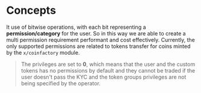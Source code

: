 <!-- order: 1 -->

# Concepts

It use of bitwise operations, with each bit representing a **permission/category** for the user. So in this way we are able to create a multi permission requirement performant and cost effectively.
Currently, the only supported permissions are related to tokens transfer for coins minted by the `x/coinfactory` module.

> The privileges are set to **0**, which means that the user and the custom tokens has no permissions by default and they cannot be traded if the user doesn't pass the KYC and the token groups privileges are not being specified by the operator.
